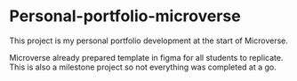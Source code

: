 # Personal-portfolio-microverse
This project is my personal portfolio development at the start of Microverse.

Microverse already prepared template in figma for all students to replicate. This is also a milestone project so not everything was completed at a go.
